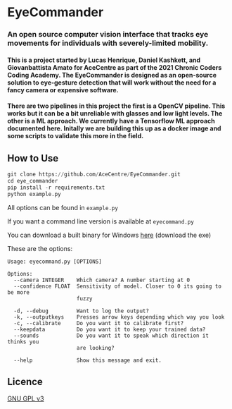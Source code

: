 # EyeCommander
### An open source computer vision interface that tracks eye movements for individuals with severely-limited mobility. 

#### This is a project started by Lucas Henrique, Daniel Kashkett, and Giovanbattista Amato for AceCentre as part of the 2021 Chronic Coders Coding Academy. The EyeCommander is designed as an open-source solution to eye-gesture detection that will work without the need for a fancy camera or expensive software.

#### There are two pipelines in this project the first is a OpenCV pipeline. This works  but it can be a bit unreliable with glasses and low light levels. The other is a ML approach. We currently have a Tensorflow ML approach documented here. Initally we are building this up as a docker image and some scripts to validate this more in the field. 

## How to Use

```python
git clone https://github.com/AceCentre/EyeCommander.git
cd eye_commander
pip install -r requirements.txt
python example.py
```

All options can be found in `example.py`

If you want a command line version is available at `eyecommand.py`

You can download a built binary for Windows [here](https://github.com/AceCentre/EyeCommander/releases/latest) (download the exe)

These are the options:

```
Usage: eyecommand.py [OPTIONS]

Options:
  --camera INTEGER    Which camera? A number starting at 0
  --confidence FLOAT  Sensitivity of model. Closer to 0 its going to be more
                      fuzzy

  -d, --debug         Want to log the output?
  -k, --outputkeys    Presses arrow keys depending which way you look
  -c, --calibrate     Do you want it to calibrate first?
  --keepdata          Do you want it to keep your trained data?
  --sounds            Do you want it to speak which direction it thinks you
                      are looking?

  --help              Show this message and exit.
```

## Licence

[GNU GPL v3](LICENCE.txt)


